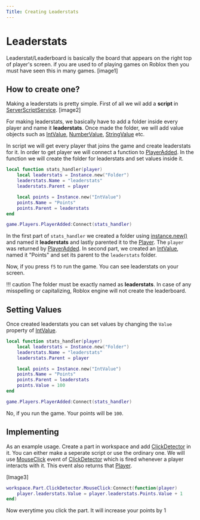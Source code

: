 ```yaml
---
Title: Creating Leaderstats
---
```


# Leaderstats
Leaderstat/Leaderboard is basically the board that appears on the right top of player's screen. if you are used to of playing games on Roblox then you must have seen this in many games.
[image1]

## How to create one?
Making a leaderstats is pretty simple. First of all we wil add a **script** in [ServerScriptService](link).
[image2]

For making leaderstats, we basically have to add a folder inside every player and name it **leaderstats**. Once made the folder, we will add value objects such as [IntValue](), [NumberValue](), [StringValue]() etc.

In script we will get every player that joins the game and create leaderstats for it. In order to get player we will connect a function to [PlayerAdded](). In the function we will create the folder for leaderstats and set values inside it.

```lua
local function stats_handler(player)
    local leaderstats = Instance.new("Folder")
	leaderstats.Name = "leaderstats"
	leaderstats.Parent = player

    local points = Instance.new("IntValue")
	points.Name = "Points"
	points.Parent = leaderstats
end

game.Players.PlayerAdded:Connect(stats_handler)
```

In the first part of `stats_handler` we created a folder using [instance.new()]() and named it **leaderstats** and lastly parented it to the [Player](). The `player` was returned by [PlayerAdded]().
In second part, we created an [IntValue](), named it "Points" and set its parent to the `leaderstats` folder.

Now, if you press `f5` to run the game. You can see leaderstats on your screen.

!!! caution
    The folder must be exactly named as **leaderstats**. In case of any misspelling or capitalizing, Roblox engine will not create the leaderboard.

## Setting Values
Once created leaderstats you can set values by changing the `Value` property of [IntValue](). 

```lua
local function stats_handler(player)
    local leaderstats = Instance.new("Folder")
	leaderstats.Name = "leaderstats"
	leaderstats.Parent = player

    local points = Instance.new("IntValue")
	points.Name = "Points"
	points.Parent = leaderstats
    points.Value = 100
end

game.Players.PlayerAdded:Connect(stats_handler)
```

No, if you run the game. Your points will be `100`.

## Implementing
As an example usage. Create a part in workspace and add [ClickDetector]() in it. You can either make a seperate script or use the ordinary one.
We will use [MouseClick]() event of [ClickDetector]() which is fired whenever a player interacts with it. This event also returns that [Player]().

[Image3]

```lua
workspace.Part.ClickDetector.MouseClick:Connect(function(player)
	player.leaderstats.Value = player.leaderstats.Points.Value + 1
end)
```
Now everytime you click the part. It will increase your points by 1


